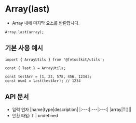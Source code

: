# Array(last)

- Array 내에 마지막 요소를 반환합니다.

```tsx
Array.last(array);
```

## 기본 사용 예시

```tsx
import { ArrayUtils } from '@fetoolkit/utils';

const { last } = ArrayUtils;

const testArr = [1, 23, 578, 456, 1234];
const num1 = last(testArr); // 1234
```

## API 문서

- 입력 인자
  |name|type|description|
  |:---:|:---|:---:|
  |array|T[]||
- 반환 타입: T | undefined
